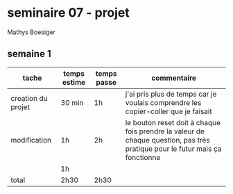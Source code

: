 # seminaire 07 - projet

Mathys Boesiger

## semaine 1

| tache          | temps estime | temps passe | commentaire                   |
| --------------- | ------------ | ----------- | ----------------------------- |
| creation du projet      | 30 min       | 1h      | j'ai pris plus de temps car je voulais comprendre les copier-coller que je faisait     |
| modification          | 1h           | 2h          | le bouton reset doit à chaque fois prendre la valeur de chaque question, pas très pratique pour le futur mais ça fonctionne                              |
|            | 1h           |            |                              |
| total           | 2h30            |  2h30           |                               |